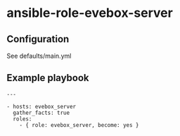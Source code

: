 # ansible-role-evebox-server

## Configuration

See defaults/main.yml

## Example playbook

```
---

- hosts: evebox_server
  gather_facts: true
  roles:
    - { role: evebox_server, become: yes }
```
